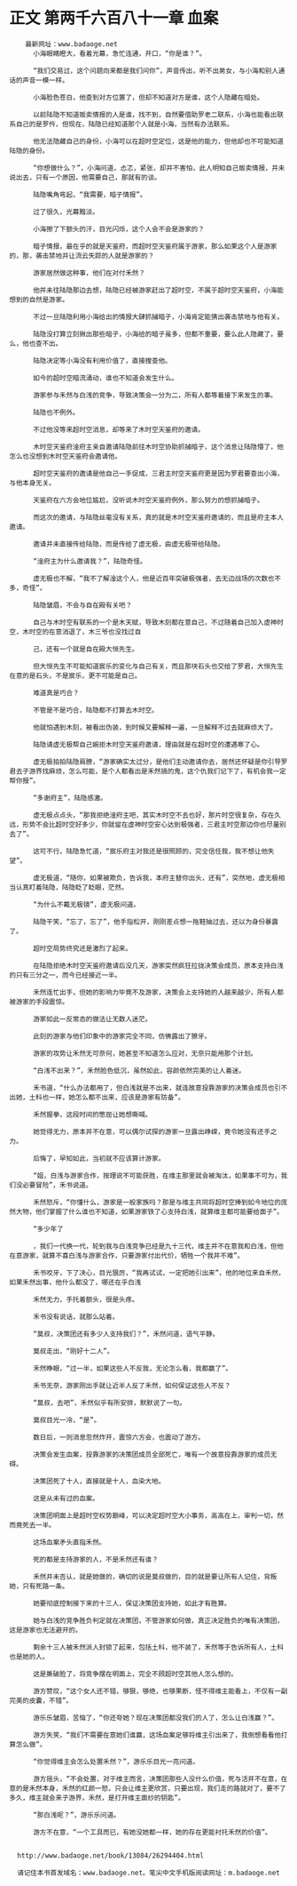 # 正文 第两千六百八十一章 血案
        最新网址：www.badaoge.net
          小海眼睛瞪大，看着光幕，急忙连通，开口，“你是谁？”。
      
          “我们交易过，这个问题向来都是我们问你”，声音传出，听不出男女，与小海和别人通话的声音一模一样。
      
          小海脸色苍白，他查到对方位置了，但却不知道对方是谁，这个人隐藏在暗处。
      
          以前陆隐不知道贩卖情报的人是谁，找不到，自然要借助罗老二联系，小海也能看出联系自己的是罗仱，但现在，陆隐已经知道那个人就是小海，当然有办法联系。
      
          他无法隐藏自己的身份，小海可以在超时空定位，这是他的能力，但他却也不可能知道陆隐的身份。
      
          “你想做什么？”，小海问道，忐忑，紧张，却并不害怕，此人明知自己贩卖情报，并未说出去，只有一个原因，他需要自己，那就有的谈。
      
          陆隐嘴角弯起，“我需要，暗子情报”。
      
          过了很久，光幕黯淡。
      
          小海擦了下额头的汗，目光闪烁，这个人会不会是游家的？
      
          暗子情报，最在乎的就是天鉴府，而超时空天鉴府属于游家，那么如果这个人是游家的，那，袭击禁地并让流云失踪的人就是游家的？
      
          游家居然做这种事，他们在对付禾然？
      
          他并未往陆隐那边去想，陆隐已经被游家赶出了超时空，不属于超时空天鉴府，小海能想到的自然是游家。
      
          不过一旦陆隐利用小海给出的情报大肆抓捕暗子，小海肯定能猜出袭击禁地与他有关。
      
          陆隐没打算立刻揪出那些暗子，小海给的暗子虽多，但都不重要，要么此人隐藏了，要么，他也查不出。
      
          陆隐决定等小海没有利用价值了，直接搜查他。
      
          如今的超时空暗流涌动，谁也不知道会发生什么。
      
          游家参与禾然与白浅的竞争，导致决策会一分为二，所有人都等着接下来发生的事。
      
          陆隐也不例外。
      
          不过他没等来超时空消息，却等来了木时空天鉴府的邀请。
      
          木时空天鉴府淦府主亲自邀请陆隐前往木时空协助抓捕暗子，这个消息让陆隐懵了，他怎么也没想到木时空天鉴府会邀请他。
      
          超时空天鉴府的邀请是他自己一手促成，三君主时空天鉴府更是因为罗君要查出小海，与他本身无关。
      
          天鉴府在六方会地位尴尬，没听说木时空天鉴府例外，那么努力的想抓捕暗子。
      
          而这次的邀请，与陆隐丝毫没有关系，真的就是木时空天鉴府邀请的，而且是府主本人邀请。
      
          邀请并未直接传给陆隐，而是传给了虚无极，由虚无极带给陆隐。
      
          “淦府主为什么邀请我？”，陆隐奇怪。
      
          虚无极也不解，“我不了解淦这个人，他是近百年突破极强者，去无边战场的次数也不多，奇怪”。
      
          陆隐皱眉，不会与自在殿有关吧？
      
          自己与木时空有联系的一个是木天赋，导致木刻都在意自己，不过随着自己加入虚神时空，木时空的在意消退了，木三爷也没找过自
      
          己，还有一个就是自在殿大恒先生。
      
          但大恒先生不可能知道宸乐的变化与自己有关，而且那块石头也交给了罗君，大恒先生在意的是石头，不是宸乐，更不可能是自己。
      
          难道真是巧合？
      
          不管是不是巧合，陆隐都不打算去木时空。
      
          他就怕遇到木刻，被看出伪装，到时候又要解释一遍，一旦解释不过去就麻烦大了。
      
          陆隐请虚无极帮自己婉拒木时空天鉴府邀请，理由就是在超时空的遭遇寒了心。
      
          虚无极拍拍陆隐肩膀，“游家确实太过分，是他们主动邀请你去，居然还怀疑是你引导罗君去子游界找麻烦，怎么可能，是个人都看出是禾然搞的鬼，这个仇我们记下了，有机会我一定帮你报”。
      
          “多谢府主”，陆隐感激。
      
          虚无极点点头，“那我拒绝淦府主吧，其实木时空不去也好，那片时空很复杂，存在久远，形势不会比超时空好多少，你就留在虚神时空安心达到极强者，三君主时空那边你也尽量别去了”。
      
          这可不行，陆隐急忙道，“宸乐府主对我还是很照顾的，完全信任我，我不想让他失望”。
      
          虚无极道，“随你，如果被欺负，告诉我，本府主替你出头，还有”，突然地，虚无极相当认真盯着陆隐，陆隐眨了眨眼，茫然。
      
          “为什么不戴无极镜”，虚无极问道。
      
          陆隐干笑，“忘了，忘了”，他手指松开，刚刚差点想一拖鞋抽过去，还以为身份暴露了。
      
          超时空局势终究还是激烈了起来。
      
          在陆隐拒绝木时空天鉴府邀请后没几天，游家突然疯狂拉拢决策会成员，原本支持白浅的只有三分之一，而今已经接近一半。
      
          禾然连忙出手，但她的影响力毕竟不及游家，决策会上支持她的人越来越少，所有人都被游家的手段震惊。
      
          游家如此一反常态的做法让无数人迷茫。
      
          此刻的游家与他们印象中的游家完全不同，仿佛露出了獠牙。
      
          游家的攻势让禾然无可奈何，她甚至不知道怎么应对，无奈只能用那个计划。
      
          “白浅不出来？”，禾然脸色低沉，虽然如此，容颜依然完美的让人着迷。
      
          禾书道，“什么办法都用了，但白浅就是不出来，就连故意投靠游家的决策会成员也引不出她，土科也一样，她怎么都不出来，应该是游家有防备”。
      
          禾然握拳，这段时间的憋屈让她想嘶喊。
      
          她觉得无力，原本并不在意，可以偶尔试探的游家一旦露出峥嵘，竟令她没有还手之力。
      
          后悔了，早知如此，当初就不应该算计游家。
      
          “姐，白浅与游家合作，按理说不可能获胜，在维主那里就会被淘汰，如果事不可为，我们没必要冒险”，禾书说道。
      
          禾然怒斥，“你懂什么，游家是一般家族吗？那是与维主共同将超时空捧到如今地位的庞然大物，他们掌握了什么谁也不知道，如果游家铁了心支持白浅，就算维主都可能要给面子”。
      
          “多少年了
      
          ，我们一代换一代，轮到我与白浅竞争已经是九十三代，维主并不在意我和白浅，但他在意游家，就算不喜白浅与游家合作，只要游家付出代价，牺牲一个我并不难”。
      
          禾书咬牙，下了决心，目光狠厉，“我再试试，一定把她引出来”，他的地位来自禾然，如果禾然出事，他什么都没了，哪还在乎白浅
      
          禾然无力，手托着额头，很是头疼。
      
          禾书没有说话，就那么站着。
      
          “莫叔，决策团还有多少人支持我们？”，禾然问道，语气平静。
      
          莫叔走出，“刚好十二人”。
      
          禾然睁眼，“过一半，如果这些人不反我，无论怎么看，我都赢了”。
      
          禾书无奈，游家刚出手就让近半人反了禾然，如何保证这些人不反？
      
          “莫叔，去吧”，禾然似乎有所安排，默默说了一句。
      
          莫叔目光一冷，“是”。
      
          数日后，一则消息忽然炸开，震惊六方会，也震动了游方。
      
          决策会发生血案，投靠游家的决策团成员全部死亡，唯有一个故意投靠游家的成员无碍。
      
          决策团死了十人，直接就是十人，血染大地。
      
          这是从未有过的血案。
      
          决策团明面上是超时空权势巅峰，可以决定超时空大小事务，高高在上，审判一切，然而竟死去一半。
      
          这场血案矛头直指禾然。
      
          死的都是支持游家的人，不是禾然还有谁？
      
          禾然并未否认，就是她做的，确切的说是莫叔做的，目的就是要让所有人记住，背叛她，只有死路一条。
      
          她要彻底控制接下来的十三人，保证决策团支持她，如此才有胜算。
      
          她与白浅的竞争胜负判定就在决策团，不管游家如何做，真正决定胜负的唯有决策团，这是游家也无法避开的。
      
          剩余十三人被禾然派人封锁了起来，包括土科，他不装了，禾然等于告诉所有人，土科也是她的人。
      
          这是撕破脸了，将竞争摆在明面上，完全不顾超时空其他人怎么想的。
      
          游方赞叹，“这个女人还不错，够狠，够绝，也够果断，怪不得维主能看上，不仅有一副完美的皮囊，不错”。
      
          游乐乐皱眉，苦恼了，“你还夸她？现在决策团都没我们的人了，怎么让白浅赢？”。
      
          游方失笑，“我们不需要在意她们谁赢，这场血案足够将维主引出来了，我倒想看看他打算怎么做”。
      
          “你觉得维主会怎么处置禾然？”，游乐乐目光一亮问道。
      
          游方摇头，“不会处置，对于维主而言，决策团那些人没什么价值，死与活并不在意，在意的是禾然本身，禾然的红颜一怒，只会让维主更欣赏，只要出现，我们走的路就对了，要不了多久，维主就会来子游界，禾然，是打开维主面纱的钥匙”。
      
          “那白浅呢？”，游乐乐问道。
      
          游方不在意，“一个工具而已，有她没她都一样，她的存在更能衬托禾然的价值”。
      
      
      http://www.badaoge.net/book/13084/26294404.html
      
      请记住本书首发域名：www.badaoge.net。笔尖中文手机版阅读网址：m.badaoge.net